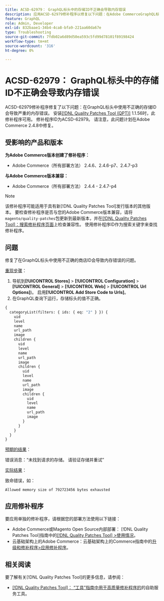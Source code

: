 ```yaml
---
title: ACSD-62979： GraphQL标头中的存储ID不正确会导致内存错误
description: 应用ACSD-62979修补程序以修复以下问题：在Adobe CommerceGraphQL标头中使用不正确的存储ID会导致致命内存错误
feature: GraphQL
role: Admin, Developer
exl-id: 832baae1-34b4-4ca8-bfa9-221aa60da67e
type: Troubleshooting
source-git-commit: 7fdb02a6d89d50ea593c5fd99d78101f89198424
workflow-type: tm+mt
source-wordcount: '316'
ht-degree: 0%

---
```


# ACSD-62979： GraphQL标头中的存储ID不正确会导致内存错误

ACSD-62979修补程序修复了以下问题：在GraphQL标头中使用不正确的存储ID会导致严重的内存错误。 安装[[!DNL Quality Patches Tool (QPT)]](/help/tools/quality-patches-tool/quality-patches-tool-to-self-serve-quality-patches.md) 1.1.56时，此修补程序可用。 修补程序ID为ACSD-62979。 请注意，此问题计划在Adobe Commerce 2.4.8中修复。

## 受影响的产品和版本

**为Adobe Commerce版本创建了修补程序：**

* Adobe Commerce（所有部署方法） 2.4.6、2.4.6-p7、2.4.7-p3

**与Adobe Commerce版本兼容：**

* Adobe Commerce（所有部署方法） 2.4.4 - 2.4.7-p4

>[!NOTE]
>
>该修补程序可能适用于具有新[!DNL Quality Patches Tool]发行版本的其他版本。 要检查修补程序是否与您的Adobe Commerce版本兼容，请将`magento/quality-patches`包更新到最新版本，并在[[!DNL Quality Patches Tool]：搜索修补程序页面](https://experienceleague.adobe.com/tools/commerce-quality-patches/index.html?lang=zh-Hans)上检查兼容性。 使用修补程序ID作为搜索关键字来查找修补程序。

## 问题

修复了在GraphQL标头中使用不正确的商店ID会导致内存错误的问题。

<u>重现步骤</u>：

1. 导航到&#x200B;**[!UICONTROL Stores]** > **[!UICONTROL Configuration]** > **[!UICONTROL General]** > **[!UICONTROL Web]** > **[!UICONTROL Url Options]**)。 启用&#x200B;**[!UICONTROL Add Store Code to Urls]**。
1. 在GraphQL查询下运行，存储标头的值不正确。

```graphql
{
  categoryList(filters: { ids: { eq: "2" } }) {
    uid
    level
    name
    url_path
    image
    children {
      uid
      level
      name
      url_path
      image
      children {
        uid
        level
        name
        url_path
        image
        children {
          uid
          level
          name
          url_path
          image
        }
      }
    }
  }
}
```

<u>预期的结果</u>：

错误消息：“未找到请求的存储。 请验证存储并重试”

<u>实际结果</u>：

致命错误，如：

```Allowed memory size of 792723456 bytes exhausted```

## 应用修补程序

要应用单独的修补程序，请根据您的部署方法使用以下链接：

* Adobe Commerce或Magento Open Source内部部署： [!DNL Quality Patches Tool]指南中的[[!DNL Quality Patches Tool] >使用情况](/help/tools/quality-patches-tool/usage.md)。
* 云基础架构上的Adobe Commerce：云基础架构上的Commerce指南中的[升级和修补程序>应用修补程序](https://experienceleague.adobe.com/docs/commerce-cloud-service/user-guide/develop/upgrade/apply-patches.html?lang=zh-Hans)。

## 相关阅读

要了解有关[!DNL Quality Patches Tool]的更多信息，请参阅：

* [[!DNL Quality Patches Tool]： “工具”指南中用于高质量修补程序的](/help/tools/quality-patches-tool/quality-patches-tool-to-self-serve-quality-patches.md)的自助服务工具。
